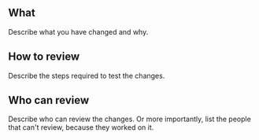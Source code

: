 What
----

Describe what you have changed and why.

How to review
-------------

Describe the steps required to test the changes.

Who can review
--------------

Describe who can review the changes. Or more importantly, list the people
that can't review, because they worked on it.

